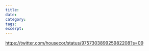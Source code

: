 ```yaml
---
title:
date:
category:
tags:
excerpt:
---
```


https://twitter.com/housecor/status/975730389925982208?s=09
